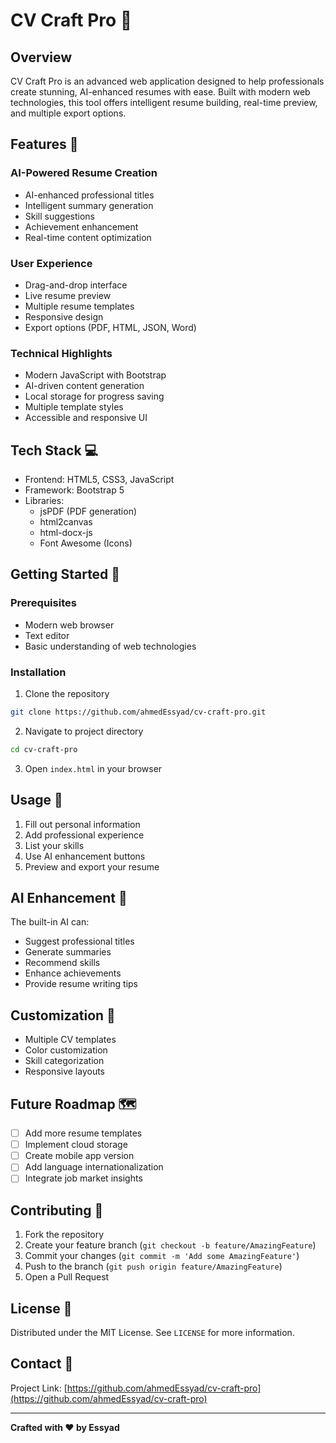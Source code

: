 # CV Craft Pro 🚀

## Overview

CV Craft Pro is an advanced web application designed to help professionals create stunning, AI-enhanced resumes with ease. Built with modern web technologies, this tool offers intelligent resume building, real-time preview, and multiple export options.

## Features 🌟

### AI-Powered Resume Creation
- AI-enhanced professional titles
- Intelligent summary generation
- Skill suggestions
- Achievement enhancement
- Real-time content optimization

### User Experience
- Drag-and-drop interface
- Live resume preview
- Multiple resume templates
- Responsive design
- Export options (PDF, HTML, JSON, Word)

### Technical Highlights
- Modern JavaScript with Bootstrap
- AI-driven content generation
- Local storage for progress saving
- Multiple template styles
- Accessible and responsive UI

## Tech Stack 💻

- Frontend: HTML5, CSS3, JavaScript
- Framework: Bootstrap 5
- Libraries:
  - jsPDF (PDF generation)
  - html2canvas
  - html-docx-js
  - Font Awesome (Icons)

## Getting Started 🚀

### Prerequisites
- Modern web browser
- Text editor
- Basic understanding of web technologies

### Installation

1. Clone the repository
```bash
git clone https://github.com/ahmedEssyad/cv-craft-pro.git
```

2. Navigate to project directory
```bash
cd cv-craft-pro
```

3. Open `index.html` in your browser

## Usage 📝

1. Fill out personal information
2. Add professional experience
3. List your skills
4. Use AI enhancement buttons
5. Preview and export your resume

## AI Enhancement 🤖

The built-in AI can:
- Suggest professional titles
- Generate summaries
- Recommend skills
- Enhance achievements
- Provide resume writing tips

## Customization 🎨

- Multiple CV templates
- Color customization
- Skill categorization
- Responsive layouts

## Future Roadmap 🗺️

- [ ] Add more resume templates
- [ ] Implement cloud storage
- [ ] Create mobile app version
- [ ] Add language internationalization
- [ ] Integrate job market insights

## Contributing 🤝

1. Fork the repository
2. Create your feature branch (`git checkout -b feature/AmazingFeature`)
3. Commit your changes (`git commit -m 'Add some AmazingFeature'`)
4. Push to the branch (`git push origin feature/AmazingFeature`)
5. Open a Pull Request

## License 📄

Distributed under the MIT License. See `LICENSE` for more information.

## Contact 📧

Project Link: [https://github.com/ahmedEssyad/cv-craft-pro](https://github.com/ahmedEssyad/cv-craft-pro)

---

**Crafted with ❤️ by Essyad**
